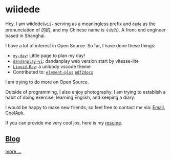 # wiidede

Hey, I am wiidede(`wii-` serving as a meaningless prefix and `dede` as the pronunciation of 的的, and my Chinese name is `小的的`). A front-end engineer based in Shanghai.

I have a lot of interest in Open Source. So far, I have done these things:

- [`my-day`](https://github.com/wiidede/my-day): Little page to plan my day!
- [`dandanplay-vi`](https://github.com/wiidede/dandanplay-vi): dandanplay web version start by vitesse-lite
- [`Liquid-Ray`](https://github.com/wiidede/Liquid-Ray): a unibody vscode theme
- Contributed to: [`element-plus`](https://github.com/element-plus/element-plus/pulls?q=is%3Apr+author%3Awiidede) [`pdf2docx`](https://github.com/dothinking/pdf2docx/pulls?q=is:pr+author:wiidede)

I am trying to do more on Open Source.

Outside of programming, I also enjoy photography. I am trying to establish a habit of doing exercise, learning English, and keeping a diary.

I would be happy to make new friends, so feel free to contact me via: [Email](mailto:wiixdede@gmail.com), [CoolApk](http://www.coolapk.com/u/641913).

If you can provide me very cool jos, here is my [resume](/resume).

## [Blog](/posts)

<ThePosts pinned />

[more ...](/posts)
